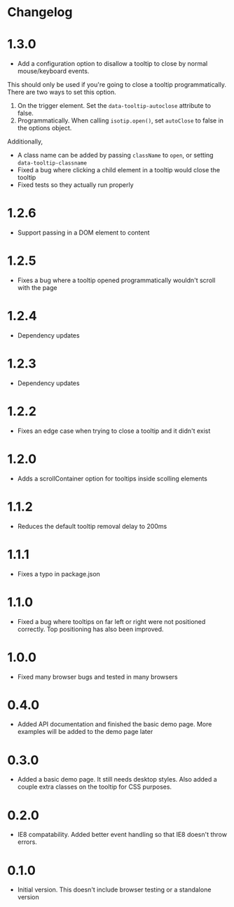 Changelog
=========

# 1.3.0
- Add a configuration option to disallow a tooltip to close by normal mouse/keyboard events.

This should only be used if you're going to close a tooltip programmatically. There are two ways to set this option.

1. On the trigger element. Set the `data-tooltip-autoclose` attribute to false.
2. Programmatically. When calling `isotip.open()`, set `autoClose` to false in the options object.

Additionally,

- A class name can be added by passing `className` to `open`, or setting `data-tooltip-classname`
- Fixed a bug where clicking a child element in a tooltip would close the tooltip
- Fixed tests so they actually run properly

# 1.2.6
- Support passing in a DOM element to content

# 1.2.5
- Fixes a bug where a tooltip opened programmatically wouldn't scroll with the page

# 1.2.4
- Dependency updates

# 1.2.3
- Dependency updates

# 1.2.2
- Fixes an edge case when trying to close a tooltip and it didn't exist

# 1.2.0
- Adds a scrollContainer option for tooltips inside scolling elements

# 1.1.2
- Reduces the default tooltip removal delay to 200ms

# 1.1.1
- Fixes a typo in package.json

# 1.1.0
- Fixed a bug where tooltips on far left or right were not positioned correctly. Top positioning has also been improved.

# 1.0.0
- Fixed many browser bugs and tested in many browsers

# 0.4.0
- Added API documentation and finished the basic demo page. More examples will be added to the demo page later

# 0.3.0
- Added a basic demo page. It still needs desktop styles. Also added a couple extra classes on the tooltip for CSS purposes.

# 0.2.0
- IE8 compatability. Added better event handling so that IE8 doesn't throw errors.

# 0.1.0
- Initial version. This doesn't include browser testing or a standalone version
